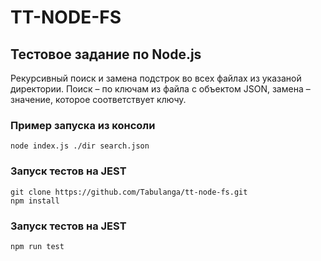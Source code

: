 # TT-NODE-FS

## Тестовое задание по Node.js 
Рекурсивный поиск и замена подстрок во всех файлах из указаной директории. 
Поиск – по ключам из файла с объектом JSON, замена – значение, которое соответствует ключу. 

### Пример запуска из консоли
```
node index.js ./dir search.json
```
### Запуск тестов на JEST
```
git clone https://github.com/Tabulanga/tt-node-fs.git
npm install
```

### Запуск тестов на JEST
```
npm run test
```
